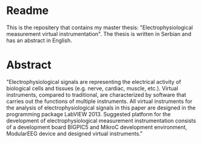 # Readme
This is the repositery that contains my master thesis: "Electrophysiological measurement virtual instrumentation". The thesis is written in Serbian and has an abstract in English.

# Abstract
"Electrophysiological signals are representing the electrical activity of biological cells
and tissues (e.g. nerve, cardiac, muscle, etc.). Virtual instruments, compared to
traditional, are characterized by software that carries out the functions of multiple
instruments. All virtual instruments for the analysis of electrophysiological signals in
this paper are designed in the programming package LabVIEW 2013. Suggested
platform for the development of electrophysiological measurement
instrumentation consists of a development board BIGPIC5 and MikroC development
environment, ModularEEG device and designed virtual instruments."
